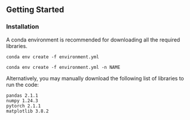 ## Getting Started

### Installation

A conda environment is recommended for downloading all the required libraries.

```
conda env create -f environment.yml
```

```
conda env create -f environment.yml -n NAME
```

Alternatively, you may manually download the following list of libraries to run the code:

```
pandas 2.1.1
numpy 1.24.3
pytorch 2.1.1
matplotlib 3.8.2
```